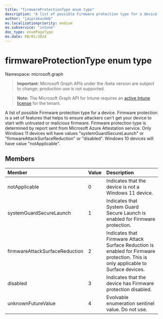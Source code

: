 ```yaml
---
title: "firmwareProtectionType enum type"
description: "A list of possible Firmware protection type for a device. Firmware protection is a set of features that helps to ensure attackers can't get your device to start with untrusted or malicious firmware. Firmware protection type is determined by report sent from Microsoft Azure Attestation service. Only Windows 11 devices will have values "systemGuardSecureLaunch" or "firmwareAttackSurfaceReduction" or "disabled". Windows 10 devices will have value "notApplicable"."
author: "jaiprakashmb"
ms.localizationpriority: medium
ms.subservice: "intune"
doc_type: enumPageType
ms.date: 08/01/2024
---
```


# firmwareProtectionType enum type

Namespace: microsoft.graph

> **Important:** Microsoft Graph APIs under the /beta version are subject to change; production use is not supported.

> **Note:** The Microsoft Graph API for Intune requires an [active Intune license](https://go.microsoft.com/fwlink/?linkid=839381) for the tenant.

A list of possible Firmware protection type for a device. Firmware protection is a set of features that helps to ensure attackers can't get your device to start with untrusted or malicious firmware. Firmware protection type is determined by report sent from Microsoft Azure Attestation service. Only Windows 11 devices will have values "systemGuardSecureLaunch" or "firmwareAttackSurfaceReduction" or "disabled". Windows 10 devices will have value "notApplicable".

## Members
|Member|Value|Description|
|:---|:---|:---|
|notApplicable|0|Indicates that the device is not a Windows 11 device.|
|systemGuardSecureLaunch|1|Indicates that System Guard Secure Launch is enabled for Firmware protection.|
|firmwareAttackSurfaceReduction|2|Indicates that Firmware Attack Surface Reduction is enabled for Firmware protection. This is only applicable to Surface devices.|
|disabled|3|Indicates that the device has Firmware protection disabled.|
|unknownFutureValue|4|Evolvable enumeration sentinel value. Do not use.|
